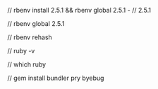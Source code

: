 
// rbenv install 2.5.1 && rbenv global 2.5.1 - // 2.5.1

// rbenv global 2.5.1

// rbenv rehash

// ruby -v

// which ruby

// gem install bundler pry byebug